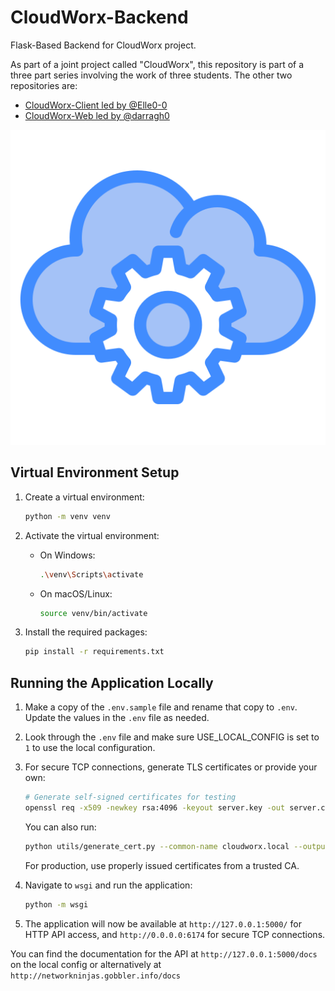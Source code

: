 # CloudWorx-Backend

Flask-Based Backend for CloudWorx project.

As part of a joint project called "CloudWorx", this repository is part of a three part series involving the work of three students.
The other two repositories are:

- [CloudWorx-Client led by @Elle0-0](https://github.com/Elle0-0/CloudWorx-Desktop-Client)
- [CloudWorx-Web led by @darragh0](https://github.com/darragh0/CloudWorx-WApp)

![CloudWorx Logo](cloudworx-logo.png)

## Virtual Environment Setup

1. Create a virtual environment:

    ```bash
    python -m venv venv
    ```

2. Activate the virtual environment:
    - On Windows:

      ```bash
      .\venv\Scripts\activate
      ```

    - On macOS/Linux:

      ```bash
      source venv/bin/activate
      ```

3. Install the required packages:

    ```bash
    pip install -r requirements.txt
    ```

## Running the Application Locally

1. Make a copy of the `.env.sample` file and rename that copy to `.env`. Update the values in the `.env` file as needed.

2. Look through the `.env` file and make sure USE_LOCAL_CONFIG is set to `1` to use the local configuration.

3. For secure TCP connections, generate TLS certificates or provide your own:

    ```bash
    # Generate self-signed certificates for testing
    openssl req -x509 -newkey rsa:4096 -keyout server.key -out server.crt -days 365 -nodes
    ```

    You can also run:

    ```bash
    python utils/generate_cert.py --common-name cloudworx.local --output-dir .
    ```

   For production, use properly issued certificates from a trusted CA.

4. Navigate to `wsgi` and run the application:

    ```bash
    python -m wsgi
    ```

5. The application will now be available at `http://127.0.0.1:5000/` for HTTP API access, and `http://0.0.0.0:6174` for secure TCP connections.

You can find the documentation for the API at `http://127.0.0.1:5000/docs` on the local config or alternatively at `http://networkninjas.gobbler.info/docs`
